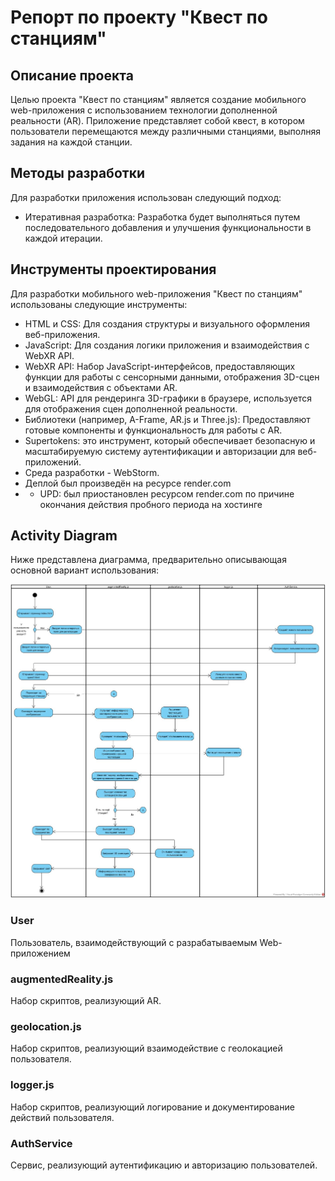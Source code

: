 # Репорт по проекту "Квест по станциям"

## Описание проекта
Целью проекта "Квест по станциям" является создание мобильного web-приложения с использованием технологии дополненной реальности (AR). Приложение представляет собой квест, в котором пользователи перемещаются между различными станциями, выполняя задания на каждой станции.

## Методы разработки
Для разработки приложения использован следующий подход:
- Итеративная разработка: Разработка будет выполняться путем последовательного добавления и улучшения функциональности в каждой итерации.

## Инструменты проектирования
Для разработки мобильного web-приложения "Квест по станциям" использованы следующие инструменты:
- HTML и CSS: Для создания структуры и визуального оформления веб-приложения.
- JavaScript: Для создания логики приложения и взаимодействия с WebXR API.
- WebXR API: Набор JavaScript-интерфейсов, предоставляющих функции для работы с сенсорными данными, отображения 3D-сцен и взаимодействия с объектами AR.
- WebGL: API для рендеринга 3D-графики в браузере, используется для отображения сцен дополненной реальности.
- Библиотеки (например, A-Frame, AR.js и Three.js): Предоставляют готовые компоненты и функциональность для работы с AR.
- Supertokens: это инструмент, который обеспечивает безопасную и масштабируемую систему аутентификации и авторизации для веб-приложений.
- Среда разработки - WebStorm.
- Деплой был произведён на ресурсе render.com
- - UPD: был приостановлен ресурсом render.com по причине окончания действия пробного периода на хостинге

## Activity Diagram
Ниже представлена диаграмма, предварительно описывающая основной вариант использования:

![Activity Diagram](ActivityDiagram.jpg)

### User
Пользователь, взаимодействующий с разрабатываемым Web-приложением

### augmentedReality.js
Набор скриптов, реализующий AR.

### geolocation.js
Набор скриптов, реализующий взаимодействие с геолокацией пользователя.

### logger.js
Набор скриптов, реализующий логирование и документирование действий пользователя.

### AuthService 
Сервис, реализующий аутентификацию и авторизацию пользователей.
